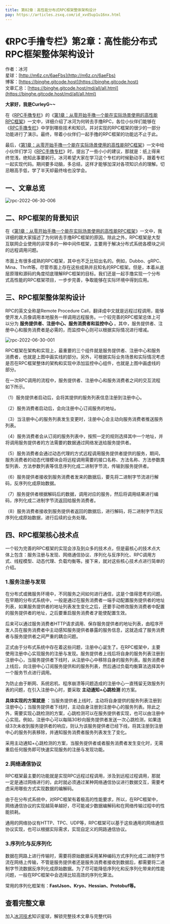 ```yaml
---
title: 第02章：高性能分布式RPC框架整体架构设计
pay: https://articles.zsxq.com/id_xvd5up1u16nx.html
---
```


# 《RPC手撸专栏》第2章：高性能分布式RPC框架整体架构设计

作者：冰河
<br/>星球：[http://m6z.cn/6aeFbs](http://m6z.cn/6aeFbs)
<br/>博客：[https://binghe.gitcode.host](https://binghe.gitcode.host)
<br/>文章汇总：[https://binghe.gitcode.host/md/all/all.html](https://binghe.gitcode.host/md/all/all.html)

**大家好，我是CurleyG~~**

在《[RPC手撸专栏](https://binghe.gitcode.host/md/middleware/rpc/2022-06-25-%E3%80%8ARPC%E6%89%8B%E6%92%B8%E4%B8%93%E6%A0%8F%E3%80%8B-%E7%AC%AC1%E7%AB%A0-%E5%BC%80%E7%AF%87-%E6%89%8B%E6%92%B8%E4%B8%80%E4%B8%AA%E8%83%BD%E5%9C%A8%E5%AE%9E%E9%99%85%E5%9C%BA%E6%99%AF%E4%BD%BF%E7%94%A8%E7%9A%84RPC%E6%A1%86%E6%9E%B6.html)》的《[第1章：从零开始手撸一个能在实际场景使用的高性能RPC框架](https://binghe.gitcode.host/md/middleware/rpc/2022-06-25-%E3%80%8ARPC%E6%89%8B%E6%92%B8%E4%B8%93%E6%A0%8F%E3%80%8B-%E7%AC%AC1%E7%AB%A0-%E5%BC%80%E7%AF%87-%E6%89%8B%E6%92%B8%E4%B8%80%E4%B8%AA%E8%83%BD%E5%9C%A8%E5%AE%9E%E9%99%85%E5%9C%BA%E6%99%AF%E4%BD%BF%E7%94%A8%E7%9A%84RPC%E6%A1%86%E6%9E%B6.html)》一文中，详细介绍了冰河为何转去手撸RPC，各位小伙伴们能够在《[RPC手撸专栏](https://binghe.gitcode.host/md/middleware/rpc/2022-06-25-%E3%80%8ARPC%E6%89%8B%E6%92%B8%E4%B8%93%E6%A0%8F%E3%80%8B-%E7%AC%AC1%E7%AB%A0-%E5%BC%80%E7%AF%87-%E6%89%8B%E6%92%B8%E4%B8%80%E4%B8%AA%E8%83%BD%E5%9C%A8%E5%AE%9E%E9%99%85%E5%9C%BA%E6%99%AF%E4%BD%BF%E7%94%A8%E7%9A%84RPC%E6%A1%86%E6%9E%B6.html)》中学到哪些技术和知识。并对实现的RPC框架的很少的一部分功能进行了演示。最终，带着小伙伴们一起手撸的RPC框架的功能远不止于此。

最后，《[第1章：从零开始手撸一个能在实际场景使用的高性能RPC框架](https://binghe.gitcode.host/md/middleware/rpc/2022-06-25-%E3%80%8ARPC%E6%89%8B%E6%92%B8%E4%B8%93%E6%A0%8F%E3%80%8B-%E7%AC%AC1%E7%AB%A0-%E5%BC%80%E7%AF%87-%E6%89%8B%E6%92%B8%E4%B8%80%E4%B8%AA%E8%83%BD%E5%9C%A8%E5%AE%9E%E9%99%85%E5%9C%BA%E6%99%AF%E4%BD%BF%E7%94%A8%E7%9A%84RPC%E6%A1%86%E6%9E%B6.html)》一文中给小伙伴们学习《[RPC手撸专栏](https://binghe.gitcode.host/md/middleware/rpc/2022-06-25-%E3%80%8ARPC%E6%89%8B%E6%92%B8%E4%B8%93%E6%A0%8F%E3%80%8B-%E7%AC%AC1%E7%AB%A0-%E5%BC%80%E7%AF%87-%E6%89%8B%E6%92%B8%E4%B8%80%E4%B8%AA%E8%83%BD%E5%9C%A8%E5%AE%9E%E9%99%85%E5%9C%BA%E6%99%AF%E4%BD%BF%E7%94%A8%E7%9A%84RPC%E6%A1%86%E6%9E%B6.html)》时，提出了一些小小的建议，那就是：纸上得来终觉浅，绝知此事要躬行。冰河希望大家在学习这个专栏的时候勤动手，跟着专栏一起实现代码。期间要多动脑，多总结，这样才能够加深对各项知识点的理解。切忌眼高手低，学了半天却最终啥也没学会。

## 一、文章总览

![rpc-2022-06-30-006](https://binghe.gitcode.host/assets/images/middleware/rpc/rpc-2022-06-30-006.png)

## 二、RPC框架的背景知识

在《[第1章：从零开始手撸一个能在实际场景使用的高性能RPC框架](https://binghe.gitcode.host/md/middleware/rpc/2022-06-25-%E3%80%8ARPC%E6%89%8B%E6%92%B8%E4%B8%93%E6%A0%8F%E3%80%8B-%E7%AC%AC1%E7%AB%A0-%E5%BC%80%E7%AF%87-%E6%89%8B%E6%92%B8%E4%B8%80%E4%B8%AA%E8%83%BD%E5%9C%A8%E5%AE%9E%E9%99%85%E5%9C%BA%E6%99%AF%E4%BD%BF%E7%94%A8%E7%9A%84RPC%E6%A1%86%E6%9E%B6.html)》一文中，我详细的跟大家描述了为何转去手撸RPC框架的原因。除此之外，RPC框架是大型互联网企业使用的非常多的一种中间件框架，主要用于解决分布式系统各模块之间的远程调用问题。

市面上有很多成熟的RPC框架，其中也不乏比较出名的。例如，Dubbo、gRPC、Mina、Thrift等。尽管市面上存在这些成熟并且知名的RPC框架。但是，本着从底层原理和源码的角度彻底理解RPC框架的目标。我们还是一起手撸实现一个分布式高性能的RPC框架项目，一步步完善，争取能够在实际环境中得到应用。

## 三、RPC框架整体架构设计

RPC的英文全称是Remote Procedure Call，翻译成中文就是远程过程调用，能够使开发人员像调用本地服务一样调用远程服务。一个较完善的RPC框架总体上可以分为 **服务提供者、注册中心、服务消费者和监控中心** 。其中，服务提供者、注册中心和服务消费者是必需的，而监控中心则可以根据实际情况进行增减。

![rpc-2022-06-30-001](https://binghe.gitcode.host/assets/images/middleware/rpc/rpc-2022-06-30-001.png)

RPC框架在架构和实现上，最重要的三个组件就是服务提供者、注册中心和服务消费者，也就是上图中画实线的部分。另外，可根据实际业务场景和实际情况考虑是否在RPC框架整体的架构和实现中添加监控中心组件，也就是上图中画虚线的部分。

在一次RPC调用的流程中，服务提供者、注册中心和服务消费者之间的交互流程如下所示。

（1）服务提供者启动后，会将其提供的服务列表信息注册到注册中心。

（2）服务消费者启动后，会向注册中心订阅服务的地址。

（3）当注册中心的服务列表发生变更时，注册中心会主动向服务消费者推送服务列表。

（4）服务消费者会从订阅的服务列表中，按照一定的规则选择其中一个地址，并将调用服务提供者的方法需要的数据通过网络发送给服务提供者。

（5）服务消费者会通过动态代理的方式远程调用服务提供者提供的服务，期间，服务消费者的动态代理模块会将远程调用需要的接口名称、方法名称、方法参数类型列表、方法参数列表等信息序列化成二进制字节流，传输到服务提供者。

（6）服务提供者接收到服务消费者发来的数据后，要先将二进制字节流进行解码，反序列化成原始数据。

（7）服务提供者根据解码后的数据，调用对应的服务，然后将调用结果进行编码，序列化成二进制字节流返回给服务消费者。

（8）服务消费者接收到服务提供者返回的数据后，进行解码，将二进制字节流反序列化成原始数据，进行后续的业务处理。

## 四、RPC框架核心技术点

一个较为完善的RPC框架的实现会涉及到众多的技术点，但是最核心的技术点大体上包含：服务注册与发现、网络通信协议、序列化与反序列化、RPC调用方式、线程模型、动态代理、负载均衡等。接下来，就对这些核心技术点进行简单的介绍。

### 1.服务注册与发现

在分布式或微服务环境中，不同服务之间如何进行通信，这是个值得思考的问题。在早期的分布式系统中，一般是通过在服务消费者一端手动配置服务提供者的地址列表，如果服务提供者的地址列表发生变化之后，还要手动修改服务消费者中配置的服务提供者的地址，之后要重启服务消费者才能使配置生效。

后来可以通过服务消费者HTTP请求调用、保存服务提供者的地址列表，由程序开发人员在服务消费者中主动感知服务提供者暴露的服务信息，这就造成了服务消费者与服务提供者之间严重的耦合问题。

正式由于分布式系统中存在着这些问题，注册中心诞生了。在RPC框架中，主要使用注册中心实现服务的注册与发现。服务提供者上线后将自身的服务列表注册到注册中心，当服务提供者下线时，从注册中心中移除自身的服务列表。服务消费者上线后，向注册中心订阅服务提供和的服务列表，然后通过负载均衡算法选择其中一个服务节点进行调用。

为防止由于断网、系统宕机、程序崩溃等问题造成的注册中心一直残留无效服务列表的问题，在引入注册中心时，要采取 **主动通知+心跳检测** 的方案。

**具体实现的方案就是** ：当服务提供者上线时，主动将自身提供的服务列表注册到注册中心；当服务提供者下线时，主动自身注册到注册中心的服务列表。除此之外，需要实现心跳检测的方案，心跳检测可以在服务提供者实现，也可以由注册中心实现。例如，注册中心可以每隔30秒向服务提供者发送一次心跳检测，如果连续3次未收到服务提供者的响应，则认为该服务提供者已经下线，将其注册到注册中心的服务列表移除，并通知服务消费者服务列表发生了变化。

采用主动通知+心跳检测的方案，当服务提供者或者服务消费者发生变化时，无需重启任何服务即可快速实现服务的注册与发现功能。

### 2.网络通信协议

RPC框架最主要的功能就是实现RPC远程过程调用，涉及到远程过程调用，那就一定是通过网络进行的，此时就必须通过某种网络通信协议进行数据交互，需要考虑采用哪些方式实现数据的编解码。

由于在分布式系统中，对RPC框架有着极高的性能要求，所以，在RPC框架中，网络通信协议的实现越简单越好，尽可能减少数据编解码和在网络传输过程中的性能损耗。

通用的网络协议有HTTP、TPC、UDP等，RPC框架可以基于这些通用的网络通信协议实现，也可以根据实际需求，实现自定义的网路通信协议。

### 3.序列化与反序列化

数据在网路上进行传输时，需要将原始数据采用某种编码方式序列化成二进制字节流在网络上传输，不管是服务提供者还是服务消费者接收到数据后，都需要将二进制字节流数据反序列化成原始数据。为了尽可能降低序列化和反序列化带来的性能问题，一般在RPC框架中会选择比较高效的序列化算法。

常用的序列化框架有：**FastJson、Kryo、Hessian、Protobuf等。**

## 查看完整文章

加入[冰河技术](http://m6z.cn/6aeFbs)知识星球，解锁完整技术文章与完整代码

